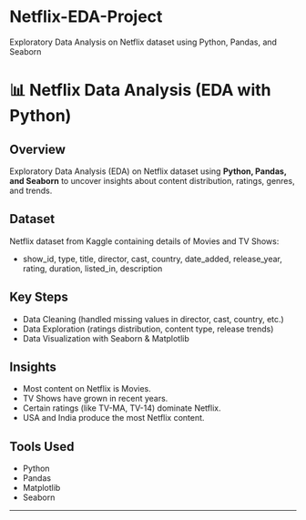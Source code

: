 # Netflix-EDA-Project
Exploratory Data Analysis on Netflix dataset using Python, Pandas, and Seaborn
# 📊 Netflix Data Analysis (EDA with Python)

## Overview
Exploratory Data Analysis (EDA) on Netflix dataset using **Python, Pandas, and Seaborn** to uncover insights about content distribution, ratings, genres, and trends.

## Dataset
Netflix dataset from Kaggle containing details of Movies and TV Shows:
- show_id, type, title, director, cast, country, date_added, release_year, rating, duration, listed_in, description

## Key Steps
- Data Cleaning (handled missing values in director, cast, country, etc.)
- Data Exploration (ratings distribution, content type, release trends)
- Data Visualization with Seaborn & Matplotlib

## Insights
- Most content on Netflix is Movies.
- TV Shows have grown in recent years.
- Certain ratings (like TV-MA, TV-14) dominate Netflix.
- USA and India produce the most Netflix content.

## Tools Used
- Python
- Pandas
- Matplotlib
- Seaborn

---
